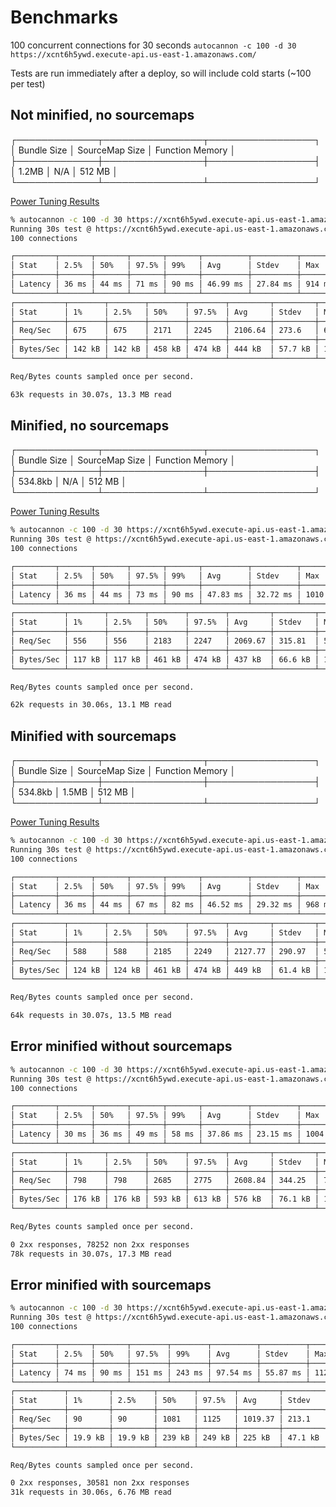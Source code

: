 # Benchmarks

100 concurrent connections for 30 seconds
`autocannon -c 100 -d 30 https://xcnt6h5ywd.execute-api.us-east-1.amazonaws.com/`

Tests are run immediately after a deploy, so will include cold starts (~100 per test)

## Not minified, no sourcemaps

┌─────────────┬────────────────┬─────────────────┐
│ Bundle Size │ SourceMap Size │ Function Memory │
├─────────────┼────────────────┼─────────────────┤
│ 1.2MB       │ N/A            │ 512 MB          │
└─────────────┴────────────────┴─────────────────┘

[Power Tuning Results](https://lambda-power-tuning.show/#gAAAAQACAAQACMAL;RNQiRCxpnENjiRBDp42jQjDWjEIwFolC;VsSUNaLVjjW0VoQ1+62VNcOZATYr/Tg2)

```bash
% autocannon -c 100 -d 30 https://xcnt6h5ywd.execute-api.us-east-1.amazonaws.com/
Running 30s test @ https://xcnt6h5ywd.execute-api.us-east-1.amazonaws.com/
100 connections

┌─────────┬───────┬───────┬───────┬───────┬──────────┬──────────┬────────┐
│ Stat    │ 2.5%  │ 50%   │ 97.5% │ 99%   │ Avg      │ Stdev    │ Max    │
├─────────┼───────┼───────┼───────┼───────┼──────────┼──────────┼────────┤
│ Latency │ 36 ms │ 44 ms │ 71 ms │ 90 ms │ 46.99 ms │ 27.84 ms │ 914 ms │
└─────────┴───────┴───────┴───────┴───────┴──────────┴──────────┴────────┘
┌───────────┬────────┬────────┬────────┬────────┬─────────┬─────────┬────────┐
│ Stat      │ 1%     │ 2.5%   │ 50%    │ 97.5%  │ Avg     │ Stdev   │ Min    │
├───────────┼────────┼────────┼────────┼────────┼─────────┼─────────┼────────┤
│ Req/Sec   │ 675    │ 675    │ 2171   │ 2245   │ 2106.64 │ 273.6   │ 675    │
├───────────┼────────┼────────┼────────┼────────┼─────────┼─────────┼────────┤
│ Bytes/Sec │ 142 kB │ 142 kB │ 458 kB │ 474 kB │ 444 kB  │ 57.7 kB │ 142 kB │
└───────────┴────────┴────────┴────────┴────────┴─────────┴─────────┴────────┘

Req/Bytes counts sampled once per second.

63k requests in 30.07s, 13.3 MB read
```

## Minified, no sourcemaps

┌─────────────┬────────────────┬─────────────────┐
│ Bundle Size │ SourceMap Size │ Function Memory │
├─────────────┼────────────────┼─────────────────┤
│ 534.8kb     │ N/A            │ 512 MB          │
└─────────────┴────────────────┴─────────────────┘

[Power Tuning Results](https://lambda-power-tuning.show/#gAAAAQACAAQACMAL;j/ocRFlylENcTxFDNxCXQlXVhkK1AYZC;dUqPNXeIhzVZQIU1OrqKNcY/+DXVTjY2)

```bash
% autocannon -c 100 -d 30 https://xcnt6h5ywd.execute-api.us-east-1.amazonaws.com/
Running 30s test @ https://xcnt6h5ywd.execute-api.us-east-1.amazonaws.com/
100 connections

┌─────────┬───────┬───────┬───────┬───────┬──────────┬──────────┬─────────┐
│ Stat    │ 2.5%  │ 50%   │ 97.5% │ 99%   │ Avg      │ Stdev    │ Max     │
├─────────┼───────┼───────┼───────┼───────┼──────────┼──────────┼─────────┤
│ Latency │ 36 ms │ 44 ms │ 73 ms │ 90 ms │ 47.83 ms │ 32.72 ms │ 1010 ms │
└─────────┴───────┴───────┴───────┴───────┴──────────┴──────────┴─────────┘
┌───────────┬────────┬────────┬────────┬────────┬─────────┬─────────┬────────┐
│ Stat      │ 1%     │ 2.5%   │ 50%    │ 97.5%  │ Avg     │ Stdev   │ Min    │
├───────────┼────────┼────────┼────────┼────────┼─────────┼─────────┼────────┤
│ Req/Sec   │ 556    │ 556    │ 2183   │ 2247   │ 2069.67 │ 315.81  │ 556    │
├───────────┼────────┼────────┼────────┼────────┼─────────┼─────────┼────────┤
│ Bytes/Sec │ 117 kB │ 117 kB │ 461 kB │ 474 kB │ 437 kB  │ 66.6 kB │ 117 kB │
└───────────┴────────┴────────┴────────┴────────┴─────────┴─────────┴────────┘

Req/Bytes counts sampled once per second.

62k requests in 30.06s, 13.1 MB read
```

## Minified with sourcemaps

┌─────────────┬────────────────┬─────────────────┐
│ Bundle Size │ SourceMap Size │ Function Memory │
├─────────────┼────────────────┼─────────────────┤
│ 534.8kb     │ 1.5MB          │ 512 MB          │
└─────────────┴────────────────┴─────────────────┘

[Power Tuning Results](https://lambda-power-tuning.show/#gAAAAQACAAQACMAL;GKsVROyxjENmZglDyW+UQqTwekLawH9C;hqyINR6wgDVb5ns17+aINdn+5TV9lSs2)

```bash
% autocannon -c 100 -d 30 https://xcnt6h5ywd.execute-api.us-east-1.amazonaws.com/
Running 30s test @ https://xcnt6h5ywd.execute-api.us-east-1.amazonaws.com/
100 connections

┌─────────┬───────┬───────┬───────┬───────┬──────────┬──────────┬────────┐
│ Stat    │ 2.5%  │ 50%   │ 97.5% │ 99%   │ Avg      │ Stdev    │ Max    │
├─────────┼───────┼───────┼───────┼───────┼──────────┼──────────┼────────┤
│ Latency │ 36 ms │ 44 ms │ 67 ms │ 82 ms │ 46.52 ms │ 29.32 ms │ 968 ms │
└─────────┴───────┴───────┴───────┴───────┴──────────┴──────────┴────────┘
┌───────────┬────────┬────────┬────────┬────────┬─────────┬─────────┬────────┐
│ Stat      │ 1%     │ 2.5%   │ 50%    │ 97.5%  │ Avg     │ Stdev   │ Min    │
├───────────┼────────┼────────┼────────┼────────┼─────────┼─────────┼────────┤
│ Req/Sec   │ 588    │ 588    │ 2185   │ 2249   │ 2127.77 │ 290.97  │ 588    │
├───────────┼────────┼────────┼────────┼────────┼─────────┼─────────┼────────┤
│ Bytes/Sec │ 124 kB │ 124 kB │ 461 kB │ 474 kB │ 449 kB  │ 61.4 kB │ 124 kB │
└───────────┴────────┴────────┴────────┴────────┴─────────┴─────────┴────────┘

Req/Bytes counts sampled once per second.

64k requests in 30.07s, 13.5 MB read
```

## Error minified without sourcemaps

```bash
% autocannon -c 100 -d 30 https://xcnt6h5ywd.execute-api.us-east-1.amazonaws.com/
Running 30s test @ https://xcnt6h5ywd.execute-api.us-east-1.amazonaws.com/
100 connections

┌─────────┬───────┬───────┬───────┬───────┬──────────┬──────────┬─────────┐
│ Stat    │ 2.5%  │ 50%   │ 97.5% │ 99%   │ Avg      │ Stdev    │ Max     │
├─────────┼───────┼───────┼───────┼───────┼──────────┼──────────┼─────────┤
│ Latency │ 30 ms │ 36 ms │ 49 ms │ 58 ms │ 37.86 ms │ 23.15 ms │ 1004 ms │
└─────────┴───────┴───────┴───────┴───────┴──────────┴──────────┴─────────┘
┌───────────┬────────┬────────┬────────┬────────┬─────────┬─────────┬────────┐
│ Stat      │ 1%     │ 2.5%   │ 50%    │ 97.5%  │ Avg     │ Stdev   │ Min    │
├───────────┼────────┼────────┼────────┼────────┼─────────┼─────────┼────────┤
│ Req/Sec   │ 798    │ 798    │ 2685   │ 2775   │ 2608.84 │ 344.25  │ 798    │
├───────────┼────────┼────────┼────────┼────────┼─────────┼─────────┼────────┤
│ Bytes/Sec │ 176 kB │ 176 kB │ 593 kB │ 613 kB │ 576 kB  │ 76.1 kB │ 176 kB │
└───────────┴────────┴────────┴────────┴────────┴─────────┴─────────┴────────┘

Req/Bytes counts sampled once per second.

0 2xx responses, 78252 non 2xx responses
78k requests in 30.07s, 17.3 MB read
```

## Error minified with sourcemaps

```bash
% autocannon -c 100 -d 30 https://xcnt6h5ywd.execute-api.us-east-1.amazonaws.com/
Running 30s test @ https://xcnt6h5ywd.execute-api.us-east-1.amazonaws.com/
100 connections

┌─────────┬───────┬───────┬────────┬────────┬──────────┬──────────┬─────────┐
│ Stat    │ 2.5%  │ 50%   │ 97.5%  │ 99%    │ Avg      │ Stdev    │ Max     │
├─────────┼───────┼───────┼────────┼────────┼──────────┼──────────┼─────────┤
│ Latency │ 74 ms │ 90 ms │ 151 ms │ 243 ms │ 97.54 ms │ 55.87 ms │ 1129 ms │
└─────────┴───────┴───────┴────────┴────────┴──────────┴──────────┴─────────┘
┌───────────┬─────────┬─────────┬────────┬────────┬─────────┬─────────┬─────────┐
│ Stat      │ 1%      │ 2.5%    │ 50%    │ 97.5%  │ Avg     │ Stdev   │ Min     │
├───────────┼─────────┼─────────┼────────┼────────┼─────────┼─────────┼─────────┤
│ Req/Sec   │ 90      │ 90      │ 1081   │ 1125   │ 1019.37 │ 213.1   │ 90      │
├───────────┼─────────┼─────────┼────────┼────────┼─────────┼─────────┼─────────┤
│ Bytes/Sec │ 19.9 kB │ 19.9 kB │ 239 kB │ 249 kB │ 225 kB  │ 47.1 kB │ 19.9 kB │
└───────────┴─────────┴─────────┴────────┴────────┴─────────┴─────────┴─────────┘

Req/Bytes counts sampled once per second.

0 2xx responses, 30581 non 2xx responses
31k requests in 30.06s, 6.76 MB read
```
